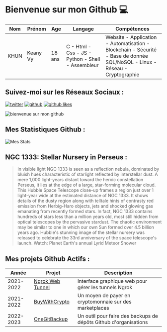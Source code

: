 # Bienvenue sur mon Github 💻
| Nom | Prénom | Age | Langage | Compétences |
|---  |---     |---  |---      |---
| KHUN | Keany Vy | 18 ans | C - Html - Css - JS - Python - Shell - Assembleur | Website - Application - Automatisation - Blockchain - Sécurité - Base de donnée SQL/NoSQL - Linux - Réseau - Cryptographie |

## Suivez-moi sur les Réseaux Sociaux :
[![twitter](https://img.shields.io/twitter/follow/thisiskeanyvy?style=social)](https://twitter.com/thisiskeanyvy)
[![github](https://img.shields.io/github/followers/thisiskeanyvy?style=social)](https://github.com/thisiskeanyvy?tab=followers)
[![github likes](https://img.shields.io/github/stars/thisiskeanyvy?style=social)](https://github.com/thisiskeanyvy)

![bienvenue sur mon github](https://thisiskeanyvy-hosting.pages.dev/banner.gif)

## Mes Statistiques Github :
![Mes Stats](https://github-readme-stats.vercel.app/api?username=thisiskeanyvy&show_icons=true&theme=radical)

## NGC 1333: Stellar Nursery in Perseus :

> In visible light NGC 1333 is seen as a reflection nebula, dominated by bluish hues characteristic of starlight reflected by interstellar dust. A mere 1,000 light-years distant toward the heroic constellation Perseus, it lies at the edge of a large, star-forming molecular cloud. This Hubble Space Telescope close-up frames a region just over 1 light-year wide at the estimated distance of NGC 1333. It shows details of the dusty region along with telltale hints of contrasty red emission from Herbig-Haro objects, jets and shocked glowing gas emanating from recently formed stars. In fact, NGC 1333 contains hundreds of stars less than a million years old, most still hidden from optical telescopes by the pervasive stardust. The chaotic environment may be similar to one in which our own Sun formed over 4.5 billion years ago. Hubble's stunning image of the stellar nursery was released to celebrate the 33rd anniversary of the space telescope's launch.  Watch: Planet Earth's annual Lyrid Meteor Shower

## Mes projets Github Actifs :
| Année | Projet | Description |
|---   |---     |---          |
| 2021-2022 | [Ngrok Web Tunnel](https://github.com/thisiskeanyvy/ngrok-web-manager) | Interface graphique web pour gérer les tunnels Ngrok |
| 2021-2022 | [BuyWithCrypto](https://github.com/BuyWithCrypto) | Un moyen de payer en cryptomonnaie sur des marketplaces |
| 2022-2023 | [OneGitBackup](https://github.com/BuyWithCrypto/OneGitBackup) | Un outil pour faire des backups de dépôts Github d'organisations |